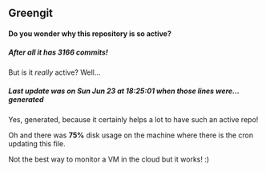 ## Greengit

#### Do you wonder why this repository is so active?

##### After all it has 3166 commits!

But is it *really* active? Well...

##### Last update was on Sun Jun 23 at 18:25:01 when those lines were... generated

Yes, generated, because it certainly helps a lot to have such an active repo!

Oh and there was **75%** disk usage on the machine
where there is the cron updating this file.

Not the best way to monitor a VM in the cloud but it works! :)
